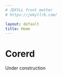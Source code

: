 ```yaml
---
# JEKYLL front matter
# https://jekyllrb.com/

layout: default
title: Home
---
```


Corerd
======
Under construction

